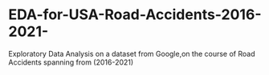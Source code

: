 # EDA-for-USA-Road-Accidents-2016-2021-
Exploratory Data Analysis on a dataset from Google,on the course of Road Accidents spanning from (2016-2021)
